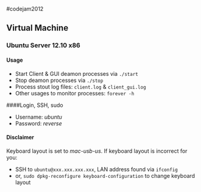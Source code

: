 #codejam2012

## Virtual Machine
### Ubuntu Server 12.10 x86

#### Usage
- Start Client & GUI deamon processes via `./start`
- Stop deamon processes via `./stop`
- Process stout log files: `client.log` & `client_gui.log`
- Other usages to monitor processes: `forever -h`

####Login, SSH, sudo
- Username: *ubuntu*
- Password: *reverse*

#### Disclaimer
Keyboard layout is set to *mac-usb-us*.
If keyboard layout is incorrect for you:
- SSH to `ubuntu@xxx.xxx.xxx.xxx`, LAN address found via `ifconfig`
- or, `sudo dpkg-reconfigure keyboard-configuration` to change keyboard layout

